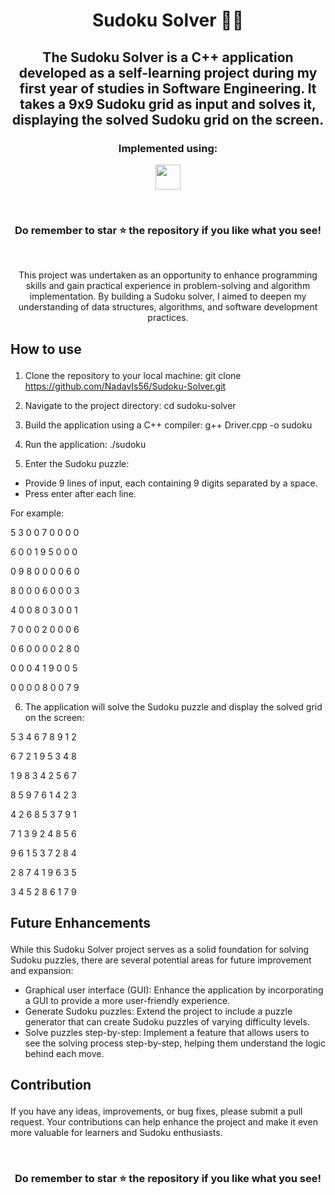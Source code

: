 #  <p align ="center" height="40px" width="40px"> Sudoku Solver 🧩🔢</p>
##  <p align ="center" height="40px" width="40px"> The Sudoku Solver is a C++ application developed as a self-learning project during my first year of studies in Software Engineering. It takes a 9x9 Sudoku grid as input and solves it, displaying the solved Sudoku grid on the screen. 

### <p align ="center"> Implemented using: </p>
<p align ="center">
<a href="https://isocpp.org/" target="_blank" rel="noreferrer">   <img src="https://upload.wikimedia.org/wikipedia/commons/thumb/1/18/ISO_C%2B%2B_Logo.svg/1822px-ISO_C%2B%2B_Logo.svg.png" width="40" height="40" /></a>
</p>

<br>

### <p align ="center"> Do remember to star ⭐ the repository if you like what you see!</p>

<br>

<p align ="center">
This project was undertaken as an opportunity to enhance programming skills and gain practical experience in problem-solving and algorithm implementation. By building a Sudoku solver, I aimed to deepen my understanding of data structures, algorithms, and software development practices.</p>



##     <p align = "left"> How to use </p>
1. Clone the repository to your local machine:   git clone https://github.com/NadavIs56/Sudoku-Solver.git

2. Navigate to the project directory:   cd sudoku-solver

3. Build the application using a C++ compiler:   g++ Driver.cpp -o sudoku

4. Run the application:   ./sudoku

5. Enter the Sudoku puzzle:   
  - Provide 9 lines of input, each containing 9 digits separated by a space.
  - Press enter after each line.

For example:

5 3 0 0 7 0 0 0 0

6 0 0 1 9 5 0 0 0

0 9 8 0 0 0 0 6 0

8 0 0 0 6 0 0 0 3

4 0 0 8 0 3 0 0 1

7 0 0 0 2 0 0 0 6

0 6 0 0 0 0 2 8 0

0 0 0 4 1 9 0 0 5

0 0 0 0 8 0 0 7 9

6. The application will solve the Sudoku puzzle and display the solved grid on the screen:

5 3 4 6 7 8 9 1 2

6 7 2 1 9 5 3 4 8

1 9 8 3 4 2 5 6 7

8 5 9 7 6 1 4 2 3

4 2 6 8 5 3 7 9 1

7 1 3 9 2 4 8 5 6

9 6 1 5 3 7 2 8 4

2 8 7 4 1 9 6 3 5

3 4 5 2 8 6 1 7 9

##     <p align = "left"> Future Enhancements </p>

While this Sudoku Solver project serves as a solid foundation for solving Sudoku puzzles, there are several potential areas for future improvement and expansion:
  - Graphical user interface (GUI): Enhance the application by incorporating a GUI to provide a more user-friendly experience.
  - Generate Sudoku puzzles: Extend the project to include a puzzle generator that can create Sudoku puzzles of varying difficulty levels.
  - Solve puzzles step-by-step: Implement a feature that allows users to see the solving process step-by-step, helping them understand the logic behind each move.

##     <p align = "left"> Contribution </p>

If you have any ideas, improvements, or bug fixes, please submit a pull request. 
Your contributions can help enhance the project and make it even more valuable for learners and Sudoku enthusiasts.

<br>

### <p align ="center"> Do remember to star ⭐ the repository if you like what you see!</p>
